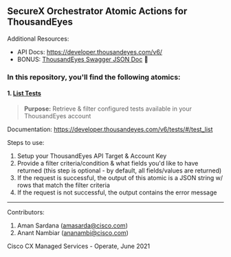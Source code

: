 ## SecureX Orchestrator Atomic Actions for ThousandEyes

Additional Resources: 

- API Docs: https://developer.thousandeyes.com/v6/
- BONUS: [ThousandEyes Swagger JSON Doc](/Cisco%20ThousandEyes%20API%20v6.json) 🎉

### In this repository, you'll find the following atomics:

#### 1. [List Tests](/TE-ListTests__definition_workflow_01P64NCSLWBSV7DQX4JFLMdEUnmyzFttPhe)

> **Purpose:** Retrieve & filter configured tests available in your ThousandEyes account

Documentation: https://developer.thousandeyes.com/v6/tests/#/test_list

Steps to use:
1. Setup your ThousandEyes API Target & Account Key
2. Provide a filter criteria/condition & what fields you'd like to have returned (this step is optional - by default, all fields/values are returned)
3. If the request is successful, the output of this atomic is a JSON string w/ rows that match the filter criteria
4. If the request is not successful, the output contains the error message

---

Contributors:

1. Aman Sardana (amasarda@cisco.com)
2. Anant Nambiar (ananambi@cisco.com)

Cisco CX Managed Services - Operate, June 2021

